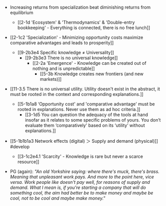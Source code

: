 - Increasing returns from specialization beat diminishing returns from equilibrium
	- [[2-1d 'Ecosystem' & 'Thermodynamics' & 'Double-entry bookkeeping' - Everything is connected, there is no free lunch]]

- [[2-1c2 'Specialization' - Minimizing opportunity costs maximize comparative advantages and leads to prosperity]]
	- [[9-2b3e4 Specific knowledge ≠ Universality]]
		- [[9-2b3e3 There is no universal knowledge]]
			- [[2-2a 'Emergence' - Knowledge can be created out of nothing and is unpredictable]]
				- [[5-3b Knowledge creates new frontiers (and new markets)]]

- [[11-3.5 There is no universal utility. Utility doesn't exist in the abstract, it must be rooted in the context and corresponding explanations.]]
	- [[5-1b1a8 ‘Opportunity cost' and 'comparative advantage' must be rooted in explanations. Never use them as ad hoc criteria.]]
		- [[3-1d5 You can question the adequacy of the tools at hand insofar as it relates to some specific problems of yours. You don’t evaluate them ‘comparatively' based on its ‘utility’ without explanations.]]

- [[5-1b1b1a3 Network effects (digital) ＞ Supply and demand (physical)]] #develop
	- [[3-1c2e4.1 'Scarcity' - Knowledge is rare but never a scarce resource]]

- PG (again):
	*"An old Yorkshire saying: where there's muck, there's brass. Meaning that unpleasant work pays. And more to the point here, vice versa. Work people like doesn't pay well, for reasons of supply and demand. What I mean is, if you're starting a company that will do something cool, the aim had better be to make money and maybe be cool, not to be cool and maybe make money."*
